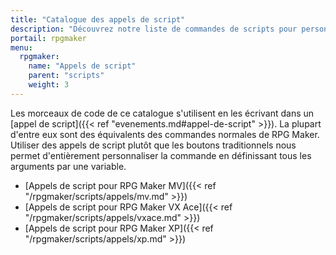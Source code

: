 ```yaml
---
title: "Catalogue des appels de script"
description: "Découvrez notre liste de commandes de scripts pour personnaliser votre jeu. Ajoutez de nouvelles commandes puissantes à vos évènements."
portail: rpgmaker
menu:
  rpgmaker:
    name: "Appels de script"
    parent: "scripts"
    weight: 3
---
```


Les morceaux de code de ce catalogue s'utilisent en les écrivant dans un [appel de script]({{< ref "evenements.md#appel-de-script" >}}). La plupart d'entre eux sont des équivalents des commandes normales de RPG Maker. Utiliser des appels de script plutôt que les boutons traditionnels nous permet d'entièrement personnaliser la commande en définissant tous les arguments par une variable.

- [Appels de script pour RPG Maker MV]({{< ref "/rpgmaker/scripts/appels/mv.md" >}})
- [Appels de script pour RPG Maker VX Ace]({{< ref "/rpgmaker/scripts/appels/vxace.md" >}})
- [Appels de script pour RPG Maker XP]({{< ref "/rpgmaker/scripts/appels/xp.md" >}})
